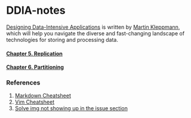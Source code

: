 # DDIA-notes
[Designing Data-Intensive Applications](https://dataintensive.net/) is written by [Martin Kleppmann](https://martin.kleppmann.com/), which will help you navigate the diverse and fast-changing landscape of technologies for storing and processing data.

#### [Chapter 5. Replication](https://github.com/Enele2/DDIA-notes/issues/2)
#### [Chapter 6. Partitioning](https://github.com/Enele2/DDIA-notes/issues/1)

### References
1. [Markdown Cheatsheet](https://github.com/adam-p/markdown-here/wiki/Markdown-Cheatsheet#links)
2. [Vim Cheatsheet](https://vim.rtorr.com/)
3. [Solve img not showing up in the issue section](https://blog.csdn.net/dingheshi5090/article/details/102195402)
